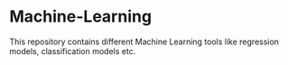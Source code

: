 # Machine-Learning
This repository contains different Machine Learning tools like regression models, classification models etc.
